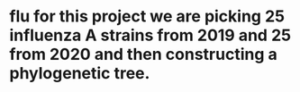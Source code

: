 # flu for this project we are picking 25 influenza A strains from 2019 and 25 from 2020 and then constructing a phylogenetic tree.
